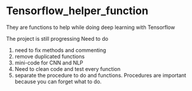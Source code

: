 # Tensorflow_helper_function
They are functions to help while doing deep learning with Tensorflow

The project is still progressing 
Need to do 
1. need to fix methods and commenting 
2. remove duplicated functions
3. mini-code for CNN and NLP
4. Need to clean code and test every function
5. separate the procedure to do and functions. Procedures are important because you can forget what to do.